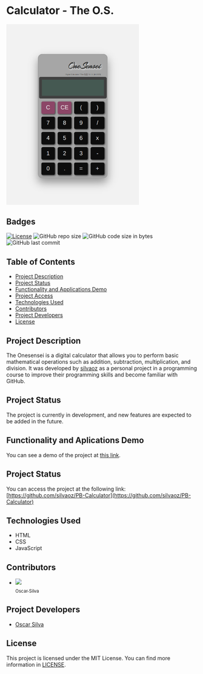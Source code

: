 # Calculator - The O.S. 

<img src="https://github.com/SilvaOz/PB-Calculator/blob/main/images/calculator.jpg" width="350">

## Badges

[![License](https://img.shields.io/github/license/silvaoz/PB-Calculator)](https://github.com/silvaoz/PB-Calculator/blob/main/LICENSE)
![GitHub repo size](https://img.shields.io/github/repo-size/silvaoz/PB-Calculator)
![GitHub code size in bytes](https://img.shields.io/github/languages/code-size/silvaoz/PB-Calculator)
![GitHub last commit](https://img.shields.io/github/last-commit/silvaoz/PB-Calculator)

## Table of Contents

- [Project Description](#Project-Description)
- [Project Status](#Project-Status)
- [Functionality and Applications Demo](#Functionality-and-Applications-Demo)
- [Project Access](#Project-Access)
- [Technologies Used](#Technologies-used)
- [Contributors](#Contributors)
- [Project Developers](#Project-Developers)
- [License](#License)

## Project Description

The Onesensei is a digital calculator that allows you to perform basic mathematical operations such as addition, subtraction, multiplication, and division. It was developed by [silvaoz](https://github.com/silvaoz) as a personal project in a programming course to improve their programming skills and become familiar with GitHub.

## Project Status

The project is currently in development, and new features are expected to be added in the future.

## Functionality and Aplications Demo

You can see a demo of the project at [this link](https://silvaoz.github.io/PB-Calculator/).

## Project Status

You can access the project at the following link: [https://github.com/silvaoz/PB-Calculator](https://github.com/silvaoz/PB-Calculator)

## Technologies Used

- HTML
- CSS
- JavaScript

## Contributors
- [<img src="https://avatars.githubusercontent.com/u/116160651?v=4" width="100px;"/><br /><sub>Oscar Silva</sub>](https://github.com/silvaoz)
 

## Project Developers

- [Oscar Silva](https://github.com/silvaoz)

## License

This project is licensed under the MIT License. You can find more information in [LICENSE](https://github.com/silvaoz/PB-Calculator/blob/main/LICENSE).

